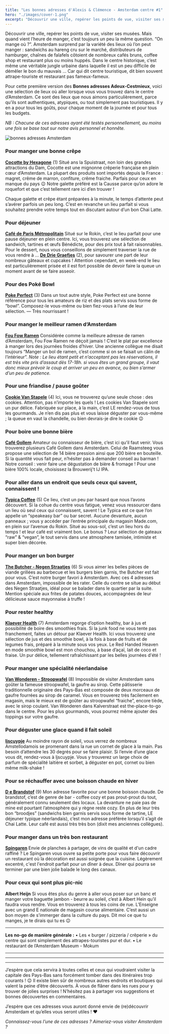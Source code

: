 ```yaml
---
title: "Les bonnes adresses d'Alexis & Clémence - Amsterdam centre #1"
hero: "./images/cover-1.png"
excerpt: "Découvrir une ville, repérer les points de vue, visiter ses musées. Mais quand vient l’heure de manger, c’est toujours un peu la même question. “On mange où ?”. Amsterdam surprend par la variété des lieux où l’on peut manger : sandwichs au hareng cru sur le marché, distributeurs de hamburger, chaînes de falafels côtoient de"
---
```

Découvrir une ville, repérer les points de vue, visiter ses musées. Mais quand vient l’heure de manger, c’est toujours un peu la même question. “On mange où ?”. Amsterdam surprend par la variété des lieux où l’on peut manger : sandwichs au hareng cru sur le marché, distributeurs de hamburger, chaînes de falafels côtoient de nombreux cafés bruns, coffee shop et restaurant plus ou moins huppés. Dans le centre historique, c’est même une véritable jungle urbaine dans laquelle il est un peu difficile de démêler le bon du mauvais ... Car qui dit centre touristique, dit bien souvent attrape-touriste et restaurant pas fameux-fameux.

Pour cette première version des **Bonnes adresses Adeux-Cestmieux**, voici une sélection de lieux où aller lorsque vous vous trouvez dans le centre d’Amsterdam. Ce sont des lieux que nous aimons particulièrement, parce qu’ils sont authentiques, atypiques, ou tout simplement pas touristiques. Il y en a pour tous les goûts, pour chaque moment de la journée et pour tous les budgets.

_NB : Chacune de ces adresses ayant été testés personnellement, au moins une fois se base tout sur notre avis personnel et honnête._

<img alt="bonnes adresses Amsterdam" src="./images/bonnes-adresses.png">

### Pour manger une bonne crêpe

[**Cocotte by Hexagone**](https://www.cocotte-hexagone.com/) (1)
Situé ans la Spuistraat, non loin des grandes attractions du Dam, Cocotte est une mignonne crêperie française en plein cœur d’Amsterdam. La plupart des produits sont importés depuis la France : magret, crême de marron, confiture, crême fraiche. Parfais pour ceux en manque du pays 😉 Notre galette préféré est la Causse parce qu’on adore le roquefort et que c’est tellement rare ici d’en trouver !

Chaque galette et crêpe étant préparées à la minute, le temps d’attente peut s’avérer parfois un peu long. C’est en revanche un lieu parfait si vous souhaitez prendre votre temps tout en discutant autour d’un bon Chai Latte.

### Pour déjeuner

[**Café de Paris Métropolitain**](http://www.cafe-de-paris.nl/)
Situé sur le Rokin, c’est le lieu parfait pour une pause déjeuner en plein centre. Ici, vous trouverez une sélection de sandwich, tartines et œufs Bénédicte, pour des prix tout à fait raisonnables.
Pour le dessert, nous vous conseillons de simplement traverser la rue de vous rendre à ...
[**De Drie Graefjes**](https://www.dedriegraefjes.nl/) (2), pour savourer une part de leur nombreux gâteaux et cupcakes ! Attention cependant, en week-end le lieu est particulièrement prisée et il est fort possible de devoir faire la queue un moment avant de se faire asseoir.

### Pour des Poké Bowl

[**Poke Perfect**](https://pokeperfect.nl/) (3)
Dans un tout autre style, Poke Perfect est une bonne référence pour tous les amateurs de riz et des plats servis sous forme de “bowl”. Composez-le vous-même ou bien fiez-vous à l’une de leur sélection.
— Très nourrissant !

### Pour manger le meilleur ramen d’Amsterdam

[**Fou Fow Ramen**](http://www.foufow.nl/)
Considérée comme la meilleure adresse de ramen d’Amsterdam, Fou Fow Ramen ne déçoit jamais ! C’est le plat par excellence à manger lors des journées froides d’hiver. Une ancienne collègue me disait toujours “Manger un bol de ramen, c’est comme si on se faisait un câlin de l’intérieur”.
_Note : Le lieu étant petit et n’acceptant pas les réservations, il est très vite pris d’assaut dès 17-18h. si vous êtes un grand groupe, il vaut donc mieux prévoir le coup et arriver un peu en avance, ou bien s’armer d’un peu de patience._

### Pour une friandise / pause goûter

[**Cookie Van Stapele**](http://vanstapele.com/eng.php) (4)
Ici, vous ne trouverez qu’une seule chose : des cookies. Attention, pas n’importe les quels ! Les cookies Van Stapele sont un pur délice. Fabriquée sur place, à la main, c’est LE rendez-vous de tous les gourmands. Je n’en dis pas plus et vous laisse déguster par vous-même ; la queue en vaut la chandelle, ou bien devrais-je dire le cookie 😉

### Pour boire une bonne bière

[**Café Gollem**](https://cafegollem.nl/)
Amateur ou connaisseur de bière, c’est ici qu’il faut venir. Vous trouverez plusieurs Café Gollem dans Amsterdam. Celui de Raamsteeg vous propose une sélection de 14 bière pression ainsi que 200 bière en bouteille. Si la quantité vous fait peur, n’hésiter pas à demander conseil au barman ! Notre conseil : venir faire une dégustation de bière & fromage ! Pour une bière 100% locale, choisissez la Brouwerij't IJ IPA.

### Pour aller dans un endroit que seuls ceux qui savent, connaissent !

[**Typica Coffee**](http://www.typicacoffee.nl) (5)
Ce lieu, c’est un peu par hasard que nous l’avons découvert. Si la cohue du centre vous fatigue, venez vous ressourcer dans un lieu où seul ceux qui connaissent, savent ! Le Typica est ce que l’on appelle un “speakeasy bar” ou bar secret. Aucune devanture, aucun panneaux ; vous y accéder par l’entrée principale du magasin Made.com, en plein sur l’avenue du Rokin. Situé au sous-sol, c’est un lieu hors du temps ! et leur café est vraiment bon. Le bonus ? Leur sélection de gateaux “raw” & “vegan”, le tout servis dans une atmosphere tamisée, intimiste et super bien décorée.

### Pour manger un bon burger

[**The Butcher - Negen Straatjes**](http://the-butcher.com/ninestreets/gallery/?lang=en) (6)
Si vous aimer les belles pièces de viande grillées au barbecue et les burgers bien garnis, the Butcher est fait pour vous. C’est notre burger favori à Amsterdam. Avec ces 4 adresses dans Amsterdam, impossible de les rater. Celle du centre se situe au début des Negen Straatjes, idéal pour se balader dans le quartier par la suite. Mention spéciale aux frites de patates douces, accompagnées de leur délicieuse sauce mayonnaise à truffe !

### Pour rester healthy

[**Klaever Health**](http://www.klaever-health.nl/) (7)
Amsterdam regorge d’option healthy, bar à jus et possibilité de boire des smoothies frais. Si la junk food ne vous tente pas franchement, faites un détour par Klaever Health. Ici vous trouverez une sélection de jus et des smoothie bowl, à la fois à base de fruits et de legumes frais, préparé à la minute sous vos yeux. Le Red Handed Heaven en mode smoothie bowl est mon chouchou, à base d’açaï, lait de coco et fraise. Un pur délice, tellement rafraîchissant par les belles journées d'été !

### Pour manger une spécialité néerlandaise

[**Van Wonderen - Stroopwafel**](http://www.vanwonderenstroopwafels.nl/) (8)
Impossible de visiter Amsterdam sans goûter la fameuse stroopwafel, la gaufre au sirop. Cette pâtisserie traditionnelle originaire des Pays-Bas est composée de deux morceaux de gaufre fourrées au sirop de caramel. Vous en trouverez très facilement en magasin, mais le mieux est de goûter au stroopwafel “fraiche”, encore tiède, avec le sirop coulant. Van Wonderen dans Kalverstraat est the-place-to-go dans le centre. Pour les plus gourmands, vous pourrez même ajouter des toppings sur votre gaufre.

### Pour déguster une glace quand il fait soleil

[**Ijscuypje**](http://www.ijscuypje.nl/)
Au moindre rayon de soleil, vous verrez de nombreux Amstellodamois se promenant dans la rue un cornet de glace à la main. Pas besoin d’attendre les 30 degrés pour se faire plaisir. Si l’envie d’une glace vous dit, rendez-vous à Ijscuypje. Vous y trouverez un large choix de parfum de spécialité laitière et sorbet, à déguster en pot, cornet ou bien même milk-shake !

### Pour se réchauffer avec une boisson chaude en hiver

[**D e Brandstof**](http://www.bar-brandstof.nl/) (9)
Mon adresse favorite pour une bonne boisson chaude. De brandstof, c’est de genre de bar - coffee cozy et pas prout-prout du tout, généralement connu seulement des locaux. La devanture ne paie pas de mine est pourtant l’atmosphère qui y règne reste cozy. En plus de leur très bon “broodjes” (sandwichs bien garnis servis sous forme de tartine, LE déjeuner typique néerlandais), c’est mon adresse préférée lorsqu’il s’agit de Chai Latte. Leur café est aussi très très bon (dixit mes anciennes collègues).

### Pour manger dans un très bon restaurant

[**Spingaren**](https://spingaren.nl/)
Envie de planches à partager, de vins de qualité et d'un cadre raffiné ? Le Spingaren vous ouvre sa petite porte pour vous faire découvrir un restaurant où la décoration est aussi soignée que la cuisine. Légèrement excentré, c'est l'endroit parfait pour un dîner à deux. Dîner qui pourra se terminer par une bien jolie balade le long des canaux.

### Pour ceux qui sont plus pic-nic

**Albert Heijn**
Si vous êtes plus du genre à aller vous poser sur un banc et manger votre baguette jambon - beurre au soleil, c’est à Albert Hein qu’il faudra vous rendre. Vous en trouverez à tous les coins de rue. L’Enseigne avec un grand E nationale de magasin course alimentaire. C’est aussi un bon moyen de s’immerger dans la culture du pays. Dit moi ce que tu manges, je te dirais qui tu es 😉

---

**Les no-go de manière générale :**
• Les « burger / pizzeria / crêperie » du centre qui sont simplement des attrapes-touristes pur et dur.
• Le restaurant de l’Amsterdam Museum - Mokum

---

---

---

J’espère que cela servira à toutes celles et ceux qui voudraient visiter la capitale des Pays-Bas sans forcément tomber dans des itinéraires trop courants ! 😉
Il existe bien sûr de nombreux autres endroits et boutiques qui valent la peine d’être découverts. À vous de flâner dans les rues pour y trouver de jolies surprises ! N’hésitez pas à partager vos suggestions et bonnes découvertes en commentaires.

J’espère que ces adresses vous auront donné envie de (re)découvrir Amsterdam et qu’elles vous seront utiles ! ♥

_Connaissez-vous l’une de ces adresses ?_
_Aimeriez-vous visiter Amsterdam ?_
